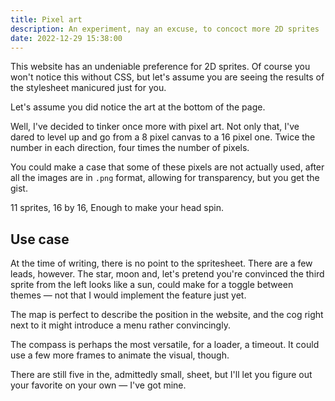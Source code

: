 ```yaml
---
title: Pixel art
description: An experiment, nay an excuse, to concoct more 2D sprites
date: 2022-12-29 15:38:00
---
```


This website has an undeniable preference for 2D sprites. Of course you won't notice this without CSS, but let's assume you are seeing the results of the stylesheet manicured just for you.

Let's assume you did notice the art at the bottom of the page.

Well, I've decided to tinker once more with pixel art. Not only that, I've dared to level up and go from a 8 pixel canvas to a 16 pixel one. Twice the number in each direction, four times the number of pixels.

You could make a case that some of these pixels are not actually used, after all the images are in `.png` format, allowing for transparency, but you get the gist.

<!-- ![Spritesheet with 11 sprites](/images/spritesheet-16.png) -->

11 sprites, 16 by 16, Enough to make your head spin.

## Use case

At the time of writing, there is no point to the spritesheet. There are a few leads, however. The star, moon and, let's pretend you're convinced the third sprite from the left looks like a sun, could make for a toggle between themes — not that I would implement the feature just yet.

The map is perfect to describe the position in the website, and the cog right next to it might introduce a menu rather convincingly.

The compass is perhaps the most versatile, for a loader, a timeout. It could use a few more frames to animate the visual, though.

There are still five in the, admittedly small, sheet, but I'll let you figure out your favorite on your own — I've got mine.
